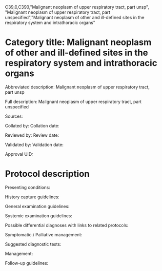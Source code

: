 C39,0,C390,"Malignant neoplasm of upper respiratory tract, part unsp", "Malignant neoplasm of upper respiratory tract, part unspecified","Malignant neoplasm of other and ill-defined sites in the respiratory system and intrathoracic organs"
# Category title: Malignant neoplasm of other and ill-defined sites in the respiratory system and intrathoracic organs

Abbreviated description: Malignant neoplasm of upper respiratory tract, part unsp

Full description: Malignant neoplasm of upper respiratory tract, part unspecified

Sources:

Collated by:
Collation date:

Reviewed by:
Review date:

Validated by:
Validation date:

Approval UID:

# Protocol description

Presenting conditions:

History capture guidelines:

General examination guidelines:

Systemic examination guidelines:

Possible differential diagnoses with links to related protocols:

Symptomatic / Palliative management:

Suggested diagnostic tests:

Management:

Follow-up guidelines:
